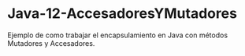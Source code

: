 # Java-12-AccesadoresYMutadores
Ejemplo de como trabajar el encapsulamiento en Java con métodos Mutadores y Accesadores.
